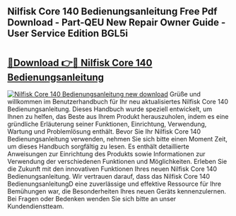 ## Nilfisk Core 140 Bedienungsanleitung Free Pdf Download - Part-QEU New Repair Owner Guide - User Service Edition BGL5i

# <h2><a href="http://df02m0.blite.top/?on=Nilfisk+Core+140+Bedienungsanleitung">🔗Download 👉🔴 Nilfisk Core 140 Bedienungsanleitung</a></h2>

[![Nilfisk Core 140 Bedienungsanleitung new download](https://i.imgur.com/lujVjoI.png)](http://df02m0.blite.top/?on=Nilfisk+Core+140+Bedienungsanleitung)
Grüße und willkommen im Benutzerhandbuch für Ihr neu aktualisiertes Nilfisk Core 140 Bedienungsanleitung. Dieses Handbuch wurde speziell entwickelt, um Ihnen zu helfen, das Beste aus Ihrem Produkt herauszuholen, indem es eine gründliche Erläuterung seiner Funktionen, Einrichtung, Verwendung, Wartung und Problemlösung enthält. Bevor Sie Ihr Nilfisk Core 140 Bedienungsanleitung verwenden, nehmen Sie sich bitte einen Moment Zeit, um dieses Handbuch sorgfältig zu lesen. Es enthält detaillierte Anweisungen zur Einrichtung des Produkts sowie Informationen zur Verwendung der verschiedenen Funktionen und Möglichkeiten. Erleben Sie die Zukunft mit den innovativen Funktionen Ihres neuen Nilfisk Core 140 Bedienungsanleitung. Wir vertrauen darauf, dass das Nilfisk Core 140 BedienungsanleitungD eine zuverlässige und effektive Ressource für Ihre Bemühungen war, die Besonderheiten Ihres neuen Geräts kennenzulernen. Bei Fragen oder Bedenken wenden Sie sich bitte an unser Kundendienstteam.
